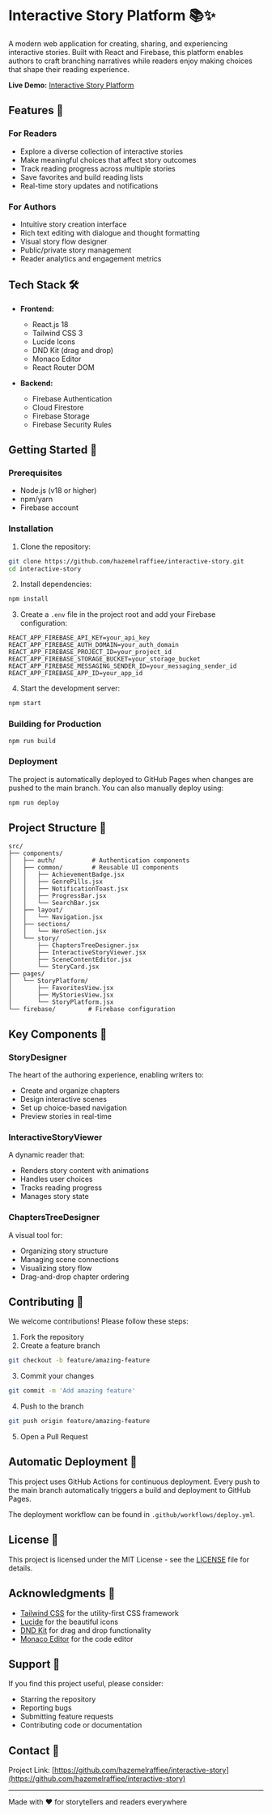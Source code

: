 # Interactive Story Platform 📚✨

A modern web application for creating, sharing, and experiencing interactive stories. Built with React and Firebase, this platform enables authors to craft branching narratives while readers enjoy making choices that shape their reading experience.

**Live Demo:** [Interactive Story Platform](https://hazemelraffiee.github.io/interactive-story)

## Features 🌟

### For Readers
- Explore a diverse collection of interactive stories
- Make meaningful choices that affect story outcomes
- Track reading progress across multiple stories
- Save favorites and build reading lists
- Real-time story updates and notifications

### For Authors
- Intuitive story creation interface
- Rich text editing with dialogue and thought formatting
- Visual story flow designer
- Public/private story management
- Reader analytics and engagement metrics

## Tech Stack 🛠️

- **Frontend:**
  - React.js 18
  - Tailwind CSS 3
  - Lucide Icons
  - DND Kit (drag and drop)
  - Monaco Editor
  - React Router DOM

- **Backend:**
  - Firebase Authentication
  - Cloud Firestore
  - Firebase Storage
  - Firebase Security Rules

## Getting Started 🚀

### Prerequisites
- Node.js (v18 or higher)
- npm/yarn
- Firebase account

### Installation

1. Clone the repository:
```bash
git clone https://github.com/hazemelraffiee/interactive-story.git
cd interactive-story
```

2. Install dependencies:
```bash
npm install
```

3. Create a `.env` file in the project root and add your Firebase configuration:
```env
REACT_APP_FIREBASE_API_KEY=your_api_key
REACT_APP_FIREBASE_AUTH_DOMAIN=your_auth_domain
REACT_APP_FIREBASE_PROJECT_ID=your_project_id
REACT_APP_FIREBASE_STORAGE_BUCKET=your_storage_bucket
REACT_APP_FIREBASE_MESSAGING_SENDER_ID=your_messaging_sender_id
REACT_APP_FIREBASE_APP_ID=your_app_id
```

4. Start the development server:
```bash
npm start
```

### Building for Production

```bash
npm run build
```

### Deployment

The project is automatically deployed to GitHub Pages when changes are pushed to the main branch. You can also manually deploy using:

```bash
npm run deploy
```

## Project Structure 📁

```
src/
├── components/
│   ├── auth/          # Authentication components
│   ├── common/        # Reusable UI components
│   │   ├── AchievementBadge.jsx
│   │   ├── GenrePills.jsx
│   │   ├── NotificationToast.jsx
│   │   ├── ProgressBar.jsx
│   │   └── SearchBar.jsx
│   ├── layout/
│   │   └── Navigation.jsx
│   ├── sections/
│   │   └── HeroSection.jsx
│   └── story/
│       ├── ChaptersTreeDesigner.jsx
│       ├── InteractiveStoryViewer.jsx
│       ├── SceneContentEditor.jsx
│       └── StoryCard.jsx
├── pages/
│   └── StoryPlatform/
│       ├── FavoritesView.jsx
│       ├── MyStoriesView.jsx
│       └── StoryPlatform.jsx
└── firebase/         # Firebase configuration
```

## Key Components 🔑

### StoryDesigner
The heart of the authoring experience, enabling writers to:
- Create and organize chapters
- Design interactive scenes
- Set up choice-based navigation
- Preview stories in real-time

### InteractiveStoryViewer
A dynamic reader that:
- Renders story content with animations
- Handles user choices
- Tracks reading progress
- Manages story state

### ChaptersTreeDesigner
A visual tool for:
- Organizing story structure
- Managing scene connections
- Visualizing story flow
- Drag-and-drop chapter ordering

## Contributing 🤝

We welcome contributions! Please follow these steps:

1. Fork the repository
2. Create a feature branch
```bash
git checkout -b feature/amazing-feature
```
3. Commit your changes
```bash
git commit -m 'Add amazing feature'
```
4. Push to the branch
```bash
git push origin feature/amazing-feature
```
5. Open a Pull Request

## Automatic Deployment 🚀

This project uses GitHub Actions for continuous deployment. Every push to the main branch automatically triggers a build and deployment to GitHub Pages.

The deployment workflow can be found in `.github/workflows/deploy.yml`.

## License 📄

This project is licensed under the MIT License - see the [LICENSE](LICENSE) file for details.

## Acknowledgments 🙏

- [Tailwind CSS](https://tailwindcss.com) for the utility-first CSS framework
- [Lucide](https://lucide.dev) for the beautiful icons
- [DND Kit](https://dndkit.com) for drag and drop functionality
- [Monaco Editor](https://microsoft.github.io/monaco-editor/) for the code editor

## Support 💪

If you find this project useful, please consider:
- Starring the repository
- Reporting bugs
- Submitting feature requests
- Contributing code or documentation

## Contact 📧

Project Link: [https://github.com/hazemelraffiee/interactive-story](https://github.com/hazemelraffiee/interactive-story)

---

Made with ❤️ for storytellers and readers everywhere